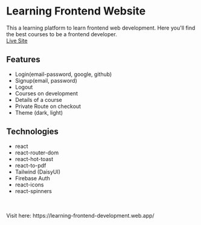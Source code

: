 # Learning Frontend Website <br>
This a learning platform to learn frontend web development. Here you'll find the best courses to be a frontend developer.
<br>
[Live Site](https://learning-frontend-development.web.app/)
<br>
## Features
- Login(email-password, google, github)
- Signup(email, password)
- Logout
- Courses on development
- Details of a course
- Private Route on checkout
- Theme (dark, light)

## Technologies

- react
- react-router-dom
- react-hot-toast
- react-to-pdf
- Tailwind (DaisyUI)
- Firebase Auth
- react-icons
- react-spinners
<br>
<br>
Visit here: https://learning-frontend-development.web.app/
